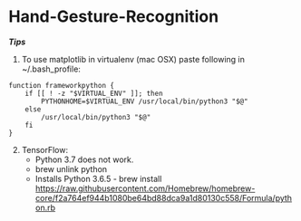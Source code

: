 # Hand-Gesture-Recognition

***Tips***
  
1. To use matplotlib in virtualenv (mac OSX) paste following in ~/.bash_profile:

```
function frameworkpython {
    if [[ ! -z "$VIRTUAL_ENV" ]]; then
        PYTHONHOME=$VIRTUAL_ENV /usr/local/bin/python3 "$@"
    else
        /usr/local/bin/python3 "$@"
    fi
}
```

2. TensorFlow:
   - Python 3.7 does not work.
   - brew unlink python
   - Installs Python 3.6.5 - brew install https://raw.githubusercontent.com/Homebrew/homebrew-core/f2a764ef944b1080be64bd88dca9a1d80130c558/Formula/python.rb


